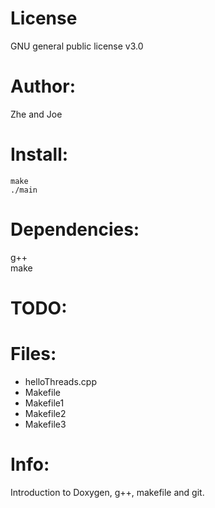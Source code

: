 # License
GNU general public license v3.0
# Author:
Zhe and Joe
# Install:
```
make
./main
```
# Dependencies:
g++ \
make
# TODO:
# Files:
* helloThreads.cpp 
* Makefile 
* Makefile1 
* Makefile2 
* Makefile3 
# Info:
Introduction to Doxygen, g++, makefile and git.
